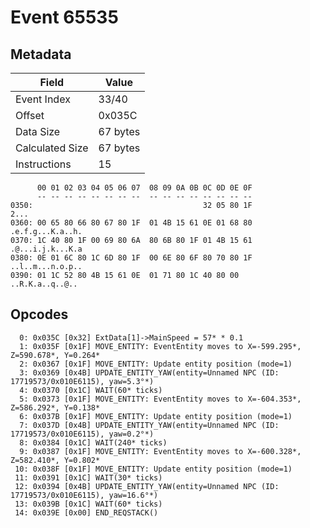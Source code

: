 # Event 65535

## Metadata

| Field           | Value    |
|-----------------|----------|
| Event Index     | 33/40    |
| Offset          | 0x035C   |
| Data Size       | 67 bytes |
| Calculated Size | 67 bytes |
| Instructions    | 15       |

```
      00 01 02 03 04 05 06 07  08 09 0A 0B 0C 0D 0E 0F
      -- -- -- -- -- -- -- --  -- -- -- -- -- -- -- --
0350:                                      32 05 80 1F              2...
0360: 00 65 80 66 80 67 80 1F  01 4B 15 61 0E 01 68 80  .e.f.g...K.a..h.
0370: 1C 40 80 1F 00 69 80 6A  80 6B 80 1F 01 4B 15 61  .@...i.j.k...K.a
0380: 0E 01 6C 80 1C 6D 80 1F  00 6E 80 6F 80 70 80 1F  ..l..m...n.o.p..
0390: 01 1C 52 80 4B 15 61 0E  01 71 80 1C 40 80 00     ..R.K.a..q..@.. 
```

## Opcodes

```
  0: 0x035C [0x32] ExtData[1]->MainSpeed = 57* * 0.1
  1: 0x035F [0x1F] MOVE_ENTITY: EventEntity moves to X=-599.295*, Z=590.678*, Y=0.264*
  2: 0x0367 [0x1F] MOVE_ENTITY: Update entity position (mode=1)
  3: 0x0369 [0x4B] UPDATE_ENTITY_YAW(entity=Unnamed NPC (ID: 17719573/0x010E6115), yaw=5.3°*)
  4: 0x0370 [0x1C] WAIT(60* ticks)
  5: 0x0373 [0x1F] MOVE_ENTITY: EventEntity moves to X=-604.353*, Z=586.292*, Y=0.138*
  6: 0x037B [0x1F] MOVE_ENTITY: Update entity position (mode=1)
  7: 0x037D [0x4B] UPDATE_ENTITY_YAW(entity=Unnamed NPC (ID: 17719573/0x010E6115), yaw=0.2°*)
  8: 0x0384 [0x1C] WAIT(240* ticks)
  9: 0x0387 [0x1F] MOVE_ENTITY: EventEntity moves to X=-600.328*, Z=582.410*, Y=0.802*
 10: 0x038F [0x1F] MOVE_ENTITY: Update entity position (mode=1)
 11: 0x0391 [0x1C] WAIT(30* ticks)
 12: 0x0394 [0x4B] UPDATE_ENTITY_YAW(entity=Unnamed NPC (ID: 17719573/0x010E6115), yaw=16.6°*)
 13: 0x039B [0x1C] WAIT(60* ticks)
 14: 0x039E [0x00] END_REQSTACK()
```

